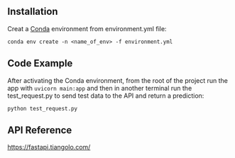 ## Installation

Creat a [Conda](https://conda.io/projects/conda/en/latest/user-guide/getting-started.html) 
environment from environment.yml file:

`conda env create -n <name_of_env> -f environment.yml`

## Code Example

After activating the Conda environment, from the root of the project run the 
app with `uvicorn main:app` and then in another terminal run the test_request.py
to send test data to the API and return a prediction:

`python test_request.py`

## API Reference

https://fastapi.tiangolo.com/
